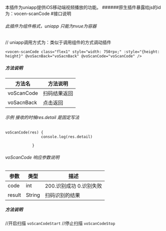 本插件为uniapp提供iOS移动端视频播放的功能。
######原生插件暴露给js的id为：vocen-scanCode
#接口说明
###### 此插件为组件格式，uniapp 只能为nvue为容器
// uniapp调用方式为：类似于调用组件的方式调动插件
```
<vocen-scanCode class="flex1" style="width: 750rpx;" :style="{height: height}" @voSacnBack="voSacnBack" @voScanCode="voScanCode" />
```
##### 方法说明
|  方法名  | 方法说明 |
|  ----  |--|
| voScanCode   | 扫码结果返回 |
| voSacnBack  | 点击返回 |

###### 示例 接收的时候res.detail 是固定写法
```
voScanCode(res) {
				console.log(res.detail)
				
			}
```
   
###### voScanCode 响应参数说明
| 参数       | 类型     | 描述                 |
|----------|--------|--------------------|
| code     | int    | 200.识别成功 0.识别失败    |
| result   | String | 扫码识别的结果            |

##### 方法说明
//开启扫描
```voScanCodeStart```
//停止扫描
```voScanCodeStop```